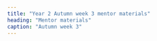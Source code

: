 ```yaml
---
title: "Year 2 Autumn week 3 mentor materials"
heading: "Mentor materials"
caption: "Autumn week 3"
---
```

